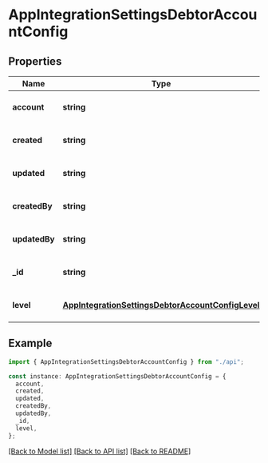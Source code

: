 # AppIntegrationSettingsDebtorAccountConfig

## Properties

| Name          | Type                                                                                                    | Description | Notes                             |
| ------------- | ------------------------------------------------------------------------------------------------------- | ----------- | --------------------------------- |
| **account**   | **string**                                                                                              |             | [optional] [default to undefined] |
| **created**   | **string**                                                                                              |             | [optional] [default to undefined] |
| **updated**   | **string**                                                                                              |             | [optional] [default to undefined] |
| **createdBy** | **string**                                                                                              |             | [optional] [default to undefined] |
| **updatedBy** | **string**                                                                                              |             | [optional] [default to undefined] |
| **\_id**      | **string**                                                                                              |             | [optional] [default to undefined] |
| **level**     | [**AppIntegrationSettingsDebtorAccountConfigLevel**](AppIntegrationSettingsDebtorAccountConfigLevel.md) |             | [optional] [default to undefined] |

## Example

```typescript
import { AppIntegrationSettingsDebtorAccountConfig } from "./api";

const instance: AppIntegrationSettingsDebtorAccountConfig = {
  account,
  created,
  updated,
  createdBy,
  updatedBy,
  _id,
  level,
};
```

[[Back to Model list]](../README.md#documentation-for-models) [[Back to API list]](../README.md#documentation-for-api-endpoints) [[Back to README]](../README.md)
